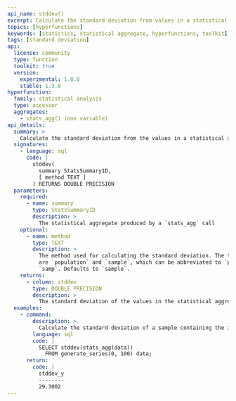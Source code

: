```yaml
---
api_name: stddev()
excerpt: Calculate the standard deviation from values in a statistical aggregate
topics: [hyperfunctions]
keywords: [statistics, statistical aggregate, hyperfunctions, toolkit]
tags: [standard deviation]
api:
  license: community
  type: function
  toolkit: true
  version:
    experimental: 1.0.0
    stable: 1.3.0
hyperfunction:
  family: statistical analysis
  type: accessor
  aggregates:
    - stats_agg() (one variable)
api_details:
  summary: >
    Calculate the standard deviation from the values in a statistical aggregate.
  signatures:
    - language: sql
      code: |
        stddev(
          summary StatsSummary1D,
          [ method TEXT ]
        ) RETURNS DOUBLE PRECISION
  parameters:
    required:
      - name: summary
        type: StatsSummary1D
        description: >
          The statistical aggregate produced by a `stats_agg` call
    optional:
      - name: method
        type: TEXT
        description: >
          The method used for calculating the standard deviation. The two options
          are `population` and `sample`, which can be abbreviated to `pop` or
          `samp`. Defaults to `sample`.
    returns:
      - column: stddev
        type: DOUBLE PRECISION
        description: >
          The standard deviation of the values in the statistical aggregate
  examples:
    - command:
        description: >
          Calculate the standard deviation of a sample containing the integers from 0 to 100.
        language: sql
        code: |
          SELECT stddev(stats_agg(data))
            FROM generate_series(0, 100) data;
      return:
        code: |
          stddev_y
          --------
          29.3002
---
```


